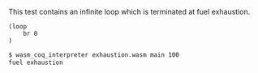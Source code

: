 This test contains an infinite loop which is terminated at fuel exhaustion.

```wasm
(loop
	br 0
)

```

```sh
$ wasm_coq_interpreter exhaustion.wasm main 100
fuel exhaustion

```

